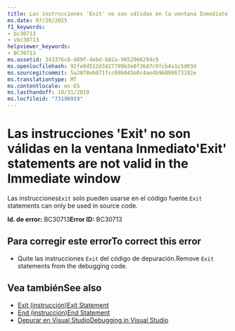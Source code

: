 ```yaml
---
title: Las instrucciones 'Exit' no son válidas en la ventana Inmediato
ms.date: 07/20/2015
f1_keywords:
- bc30713
- vbc30713
helpviewer_keywords:
- BC30713
ms.assetid: 343376c8-d89f-4ebd-b82a-9652966294c9
ms.openlocfilehash: 92fe8d512d3427799b3e8f36d7c9fcb4a1c5d03d
ms.sourcegitcommit: 5a28f8eb071fcc09b045b0c4ae4b96898673192e
ms.translationtype: MT
ms.contentlocale: es-ES
ms.lasthandoff: 10/31/2019
ms.locfileid: "73196919"
---
```

# <a name="exit-statements-are-not-valid-in-the-immediate-window"></a><span data-ttu-id="72096-102">Las instrucciones 'Exit' no son válidas en la ventana Inmediato</span><span class="sxs-lookup"><span data-stu-id="72096-102">'Exit' statements are not valid in the Immediate window</span></span>
<span data-ttu-id="72096-103">Las instrucciones`Exit` solo pueden usarse en el código fuente.</span><span class="sxs-lookup"><span data-stu-id="72096-103">`Exit` statements can only be used in source code.</span></span>  
  
 <span data-ttu-id="72096-104">**Id. de error:** BC30713</span><span class="sxs-lookup"><span data-stu-id="72096-104">**Error ID:** BC30713</span></span>  
  
## <a name="to-correct-this-error"></a><span data-ttu-id="72096-105">Para corregir este error</span><span class="sxs-lookup"><span data-stu-id="72096-105">To correct this error</span></span>  
  
- <span data-ttu-id="72096-106">Quite las instrucciones `Exit` del código de depuración.</span><span class="sxs-lookup"><span data-stu-id="72096-106">Remove `Exit` statements from the debugging code.</span></span>  
  
## <a name="see-also"></a><span data-ttu-id="72096-107">Vea también</span><span class="sxs-lookup"><span data-stu-id="72096-107">See also</span></span>

- [<span data-ttu-id="72096-108">Exit (instrucción)</span><span class="sxs-lookup"><span data-stu-id="72096-108">Exit Statement</span></span>](../../visual-basic/language-reference/statements/exit-statement.md)
- [<span data-ttu-id="72096-109">End (instrucción)</span><span class="sxs-lookup"><span data-stu-id="72096-109">End Statement</span></span>](../../visual-basic/language-reference/statements/end-statement.md)
- [<span data-ttu-id="72096-110">Depurar en Visual Studio</span><span class="sxs-lookup"><span data-stu-id="72096-110">Debugging in Visual Studio</span></span>](/visualstudio/debugger/debugger-feature-tour)
